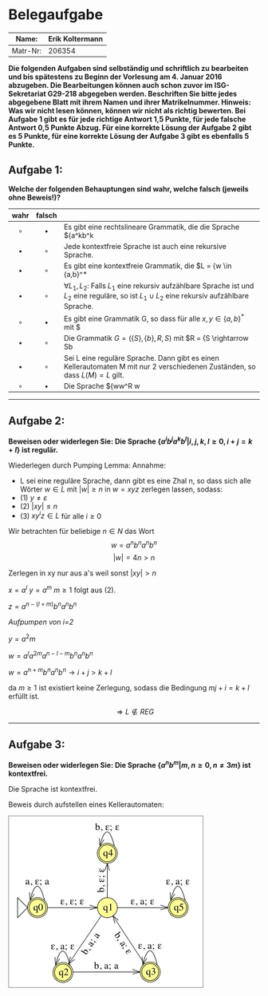 # Belegaufgabe

| Name: | Erik Koltermann |
| ----- | --------------- |
| Matr-Nr: | 206354

**Die folgenden Aufgaben sind selbständig und schriftlich zu bearbeiten und bis spätestens zu Beginn der Vorlesung am 4. Januar 2016 abzugeben. Die Bearbeitungen können auch schon zuvor im ISG-Sekretariat G29-218 abgegeben werden. Beschriften Sie bitte jedes abgegebene Blatt mit ihrem Namen und ihrer Matrikelnummer. Hinweis: Was wir nicht lesen können, können wir nicht als richtig bewerten. Bei Aufgabe 1 gibt es für jede richtige Antwort 1,5 Punkte, für jede falsche Antwort 0,5 Punkte Abzug. Für eine korrekte Lösung der Aufgabe 2 gibt es 5 Punkte, für eine korrekte Lösung der Aufgabe 3 gibt es ebenfalls 5 Punkte.**

## Aufgabe 1:
**Welche der folgenden Behauptungen sind wahr, welche falsch (jeweils ohne Beweis!)?**


| wahr  | falsch  |    |
| :-----: | :-------: | ---- |
| $\circ$ | $\bullet$ | Es gibt eine rechtslineare Grammatik, die die Sprache $\{a^kb^k | k \geq 2\}$ erzeugt. |
| $\bullet$ | $\circ$   | Jede kontextfreie Sprache ist auch eine rekursive Sprache. |
| $\bullet$ | $\circ$   | Es gibt eine kontextfreie Grammatik, die $L = \{w \in \{a,b\}^* | w$ enthält mehr a als b erzeugt.} |
| $\bullet$  | $\circ$  | $\forall L_1,L_2:$ Falls $L_1$ eine rekursiv aufzählbare Sprache ist und $L_2$ eine reguläre, so ist $L_1 \cup L_2$ eine rekursiv aufzählbare Sprache. |
| $\circ$  | $\bullet$  | Es gibt eine Grammatik G, so dass für alle $x,y \in \{a,b\}^*$ mit $|x| = |y|$ gilt $xy \Rightarrow_G^* yx$.
| $\bullet$  | $\circ$  | Die Grammatik $G = (\{S\},\{b\},R,S)$ mit $R = \{S \rightarrow Sb | bS | b\}$ ist mehrdeutig. |
| $\bullet$  | $\circ$  | Sei L eine reguläre Sprache. Dann gibt es einen Kellerautomaten M mit nur 2 verschiedenen Zuständen, so dass $L(M) = L$ gilt. |
| $\circ$  | $\bullet$  | Die Sprache $\{ww^R w | w \in {a, b}^* \}$ ist entscheidbar.

---
## Aufgabe 2:
**Beweisen oder widerlegen Sie:
Die Sprache $\{a^ib^ja^kb^l | i, j,k,l \geq 0,i+ j = k+l\}$ ist regulär.**

Wiederlegen durch Pumping Lemma:
Annahme:
* L sei eine reguläre Sprache, dann gibt es eine Zhal n, so dass sich alle Wörter $w \in L$ mit $|w|\geq n$ in $w=xyz$ zerlegen lassen, sodass:
 * (1) $y \neq \varepsilon$
 * (2) $|xy| \leq n$
 * (3) $xy^iz \in L$ für alle $i \geq 0$

Wir betrachten für beliebige $n \in N$ das Wort
$$w=a^nb^na^nb^n$$
$$|w|=4n>n$$

Zerlegen in xy nur aus a's weil sonst $|xy|>n$

$x=a^l$ $y=a^m$ $m\geq 1$ folgt aus (2).

$z=a^{n-(l+m)}b^na^nb^n$

*Aufpumpen von i=2*

$y=a^2m$

$w=a^la^{2m}a^{n-l-m}b^na^nb^n$

$w=a^{n+m}b^na^nb^n \rightarrow i+j>k+l$

da $m \geq 1$ ist existiert keine Zerlegung, sodass die Bedingung $mj+i=k+l$ erfüllt ist.

$$\Rightarrow L \notin REG$$

---
## Aufgabe 3:
**Beweisen oder widerlegen Sie:
Die Sprache $\{a^nb^m | m,n \geq 0, n \neq 3m\}$ ist kontextfrei.**

Die Sprache ist kontextfrei.

Beweis durch aufstellen eines Kellerautomaten:

![Automat](Automat3.jpg)
